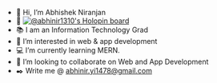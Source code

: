 - 👋 Hi, I’m Abhishek Niranjan
- 📌 [![@abhinir1310's Holopin board](https://holopin.me/abhinir1310)](https://holopin.io/@abhinir1310)
- 📚 I am an Information Technology Grad
- 👀 I’m interested in web & app development
- 💻 I’m currently learning MERN.
- 💞️ I’m looking to collaborate on Web and App Development
- ✒️ Write me @ abhinir.yi1478@gmail.com


<!---
abhinir1310/abhinir1310 is a ✨ special ✨ repository because its `README.md` (this file) appears on your GitHub profile.
You can click the Preview link to take a look at your changes.
--->
